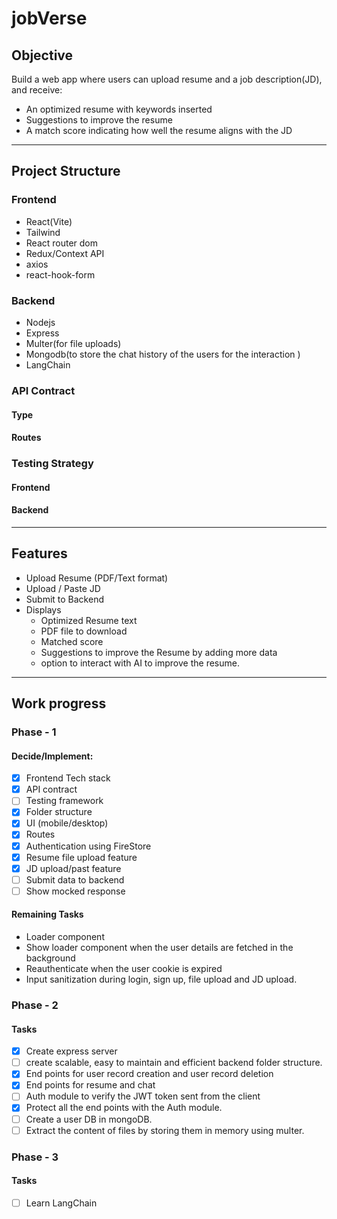 # jobVerse


## Objective
Build a web app where users can upload resume and a job description(JD), and receive:
- An optimized resume with keywords inserted
- Suggestions to improve the resume
- A match score indicating how well the resume aligns with the JD
***
## Project Structure

### Frontend
* React(Vite)
* Tailwind
* React router dom 
* Redux/Context API
* axios
* react-hook-form 

### Backend
* Nodejs
* Express
* Multer(for file uploads)
* Mongodb(to store the chat history of the users for the interaction  )
* LangChain

### API Contract
#### Type
#### Routes

### Testing Strategy
#### Frontend

#### Backend

***
## Features
- Upload Resume (PDF/Text format)
- Upload / Paste JD
- Submit to Backend
- Displays 
    - Optimized Resume text
    - PDF file to download
    - Matched score
    - Suggestions to improve the Resume by adding more data
    - option to interact with AI to improve the resume.

---

## Work progress

### Phase - 1
#### Decide/Implement:
- [X] Frontend Tech stack
- [X] API contract
- [ ] Testing framework
- [X] Folder structure
- [X] UI (mobile/desktop)
- [X] Routes 
- [X] Authentication using FireStore
- [X] Resume file upload feature
- [X] JD upload/past feature
- [ ] Submit data to backend 
- [ ] Show mocked response

#### Remaining Tasks
- Loader component
- Show loader component when the user details are fetched in the background
- Reauthenticate when the user cookie is expired
- Input sanitization during login, sign up, file upload and JD upload.

### Phase - 2
#### Tasks
- [X] Create express server
- [ ] create scalable, easy to maintain and efficient backend folder structure.
- [X] End points for user record creation and user record deletion
- [X] End points for resume and chat
- [ ] Auth module to verify the JWT token sent from the client
- [X] Protect all the end points with the Auth module.
- [ ] Create a user DB in mongoDB.
- [ ] Extract the content of files by storing them in memory using multer.

### Phase - 3
#### Tasks
- [ ] Learn LangChain  